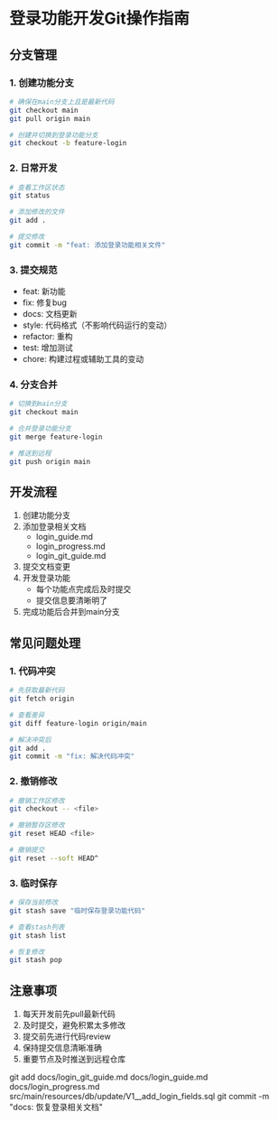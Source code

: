 # 登录功能开发Git操作指南

## 分支管理
### 1. 创建功能分支
```bash
# 确保在main分支上且是最新代码
git checkout main
git pull origin main

# 创建并切换到登录功能分支
git checkout -b feature-login
```

### 2. 日常开发
```bash
# 查看工作区状态
git status

# 添加修改的文件
git add .

# 提交修改
git commit -m "feat: 添加登录功能相关文件"
```

### 3. 提交规范
- feat: 新功能
- fix: 修复bug
- docs: 文档更新
- style: 代码格式（不影响代码运行的变动）
- refactor: 重构
- test: 增加测试
- chore: 构建过程或辅助工具的变动

### 4. 分支合并
```bash
# 切换到main分支
git checkout main

# 合并登录功能分支
git merge feature-login

# 推送到远程
git push origin main
```

## 开发流程
1. 创建功能分支
2. 添加登录相关文档
   - login_guide.md
   - login_progress.md
   - login_git_guide.md
3. 提交文档变更
4. 开发登录功能
   - 每个功能点完成后及时提交
   - 提交信息要清晰明了
5. 完成功能后合并到main分支

## 常见问题处理
### 1. 代码冲突
```bash
# 先获取最新代码
git fetch origin

# 查看差异
git diff feature-login origin/main

# 解决冲突后
git add .
git commit -m "fix: 解决代码冲突"
```

### 2. 撤销修改
```bash
# 撤销工作区修改
git checkout -- <file>

# 撤销暂存区修改
git reset HEAD <file>

# 撤销提交
git reset --soft HEAD^
```

### 3. 临时保存
```bash
# 保存当前修改
git stash save "临时保存登录功能代码"

# 查看stash列表
git stash list

# 恢复修改
git stash pop
```

## 注意事项
1. 每天开发前先pull最新代码
2. 及时提交，避免积累太多修改
3. 提交前先进行代码review
4. 保持提交信息清晰准确
5. 重要节点及时推送到远程仓库 

git add docs/login_git_guide.md docs/login_guide.md docs/login_progress.md src/main/resources/db/update/V1__add_login_fields.sql
git commit -m "docs: 恢复登录相关文档" 